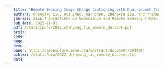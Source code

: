 ```yaml
---
    title: "Remote Sensing Image Change Captioning with Dual-branch Transformers: A New Method and a Large Scale Dataset"
    authors: Chenyang Liu, Rui Zhao, Hao Chen, Zhengxia Zou, and **Zhenwei Shi**
    journal: IEEE Transactions on Geoscience and Remote Sensing (TGRS)
    pub_date: 2022-11-01
    pdf: /static/pdfs/2022_chenyang_liu_remote_dataset.pdf
    arxiv: 
    code: 
    page: 
    demo: 
    paper: https://ieeexplore.ieee.org/abstract/document/9934924
    bibtex: /static/bib/2022_chenyang_liu_remote_dataset.txt
    data:
---
```

    